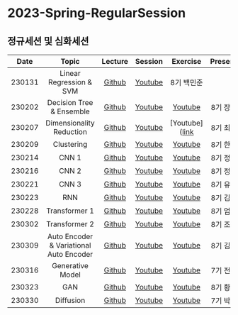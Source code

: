 # 2023-Spring-RegularSession
## 정규세션 및 심화세션
|Date|Topic|Lecture|Session|Exercise|Presenter|
|:---:|:---:|:---:|:---:|:---:|:---:|
|230131|Linear Regression & SVM|[Github](https://github.com/DataScience-Lab-Yonsei/2023-Spring-RegularSession/tree/main/%5B0131%5D_LinearRegression_and_SVM/lecture)|[Youtube](https://youtu.be/BnV0m4jOb6g)|8기 백민준|
|230202|Decision Tree & Ensemble|[Github](https://github.com/DataScience-Lab-Yonsei/2023-Spring-RegularSession/tree/main/%5B0202%5D_DecisionTree_and_Ensemble/lecture)|[Youtube](https://youtu.be/c2NBn45cEz4)|[Youtube](https://youtu.be/fuXRQUGfSsk)|8기 장준혁|
|230207|Dimensionality Reduction|[Github](https://github.com/DataScience-Lab-Yonsei/2023-Spring-RegularSession/tree/main/%5B0207%5D_Dimensionality_Reduction/lecture)|[Youtube](https://youtu.be/URElPfPKnYo)|[Youtube]([link](https://youtu.be/dVN2Ol_o20Q)|8기 최윤서|
|230209|Clustering|[Github](https://github.com/DataScience-Lab-Yonsei/2023-Spring-RegularSession/tree/main/%5B0209%5D_Clustering/lecture)|[Youtube](https://youtu.be/URElPfPKnYo)|[Youtube](https://youtu.be/tOUWl08wQFI)|8기 한예림|
|230214|CNN 1|[Github](https://github.com/DataScience-Lab-Yonsei/2023-Spring-RegularSession/tree/main/%5B0214%5D_CNN1/lecture)|[Youtube](https://youtu.be/t8S2pttmYLs)|[Youtube](https://youtu.be/tOUWl08wQFI)|8기 정건우|
|230216|CNN 2|[Github](https://github.com/DataScience-Lab-Yonsei/2023-Spring-RegularSession/tree/main/%5B0216%5D_CNN2/lecture)|[Youtube](https://youtu.be/Og9pbtl9lXM)|[Youtube](https://youtu.be/tOUWl08wQFI)|8기 정건우|
|230221|CNN 3|[Github](https://github.com/DataScience-Lab-Yonsei/2023-Spring-RegularSession/tree/main/%5B0221%5D_CNN3/lecture)|[Youtube](https://youtu.be/CO5bGUC5Y1k)|[Youtube](link)|8기 유채원|
|230223|RNN|[Github](https://github.com/DataScience-Lab-Yonsei/2023-Spring-RegularSession/tree/main/%5B0223%5D_RNN/lecture)|[Youtube](https://youtu.be/R1mzSOSLskI)|[Youtube](link)|8기 김지희|
|230228|Transformer 1|[Github](https://github.com/DataScience-Lab-Yonsei/2023-Spring-RegularSession/tree/main/%5B0228_0302%5D_Transformer_1_2/lecture)|[Youtube](https://youtu.be/ex9Wulo7wxM)|[Youtube](link)|8기 엄소은|
|230302|Transformer 2|[Github](https://github.com/DataScience-Lab-Yonsei/2023-Spring-RegularSession/tree/main/%5B0228_0302%5D_Transformer_1_2/lecture)|[Youtube](https://youtu.be/Q0N-MyRaRRE)|[Youtube](link)|8기 조찬형|
|230309|Auto Encoder & Variational Auto Encoder|[Github](https://github.com/DataScience-Lab-Yonsei/2023-Spring-RegularSession/tree/main/%5B0309%5D_AE_and_VAE/lecture)|[Youtube](https://youtu.be/dhbavCgYxkQ)|[Youtube](link)|8기 김남훈|
|230316|Generative Model|[Github](https://github.com/DataScience-Lab-Yonsei/2023-Spring-RegularSession/tree/main/%5B0316%5D_Generative_Model/lecture)|[Youtube](https://youtu.be/i25WnSl3-As)|[Youtube](link)|7기 전재현|
|230323|GAN|[Github](https://github.com/DataScience-Lab-Yonsei/2023-Spring-RegularSession/tree/main/%5B0323%5D_GAN/lecture)|[Youtube]()|[Youtube](link)|8기 황진우|
|230330|Diffusion|[Github](https://github.com/DataScience-Lab-Yonsei/2023-Spring-RegularSession/tree/main/%5B0330%5D_Diffusion/lecture)|[Youtube]()|[Youtube](link)|7기 박지호|
